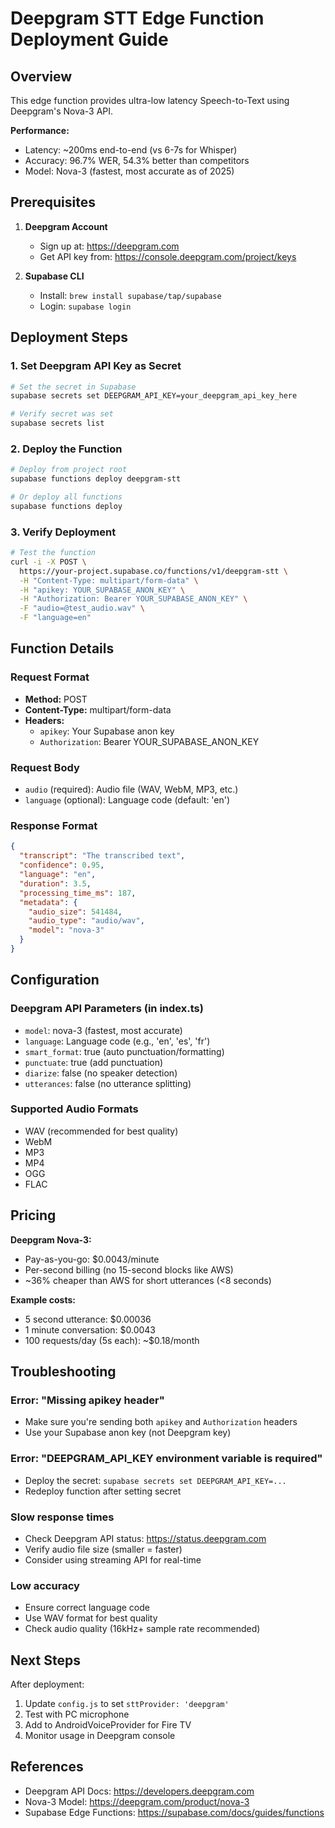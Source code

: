 # Deepgram STT Edge Function Deployment Guide

## Overview
This edge function provides ultra-low latency Speech-to-Text using Deepgram's Nova-3 API.

**Performance:**
- Latency: ~200ms end-to-end (vs 6-7s for Whisper)
- Accuracy: 96.7% WER, 54.3% better than competitors
- Model: Nova-3 (fastest, most accurate as of 2025)

## Prerequisites

1. **Deepgram Account**
   - Sign up at: https://deepgram.com
   - Get API key from: https://console.deepgram.com/project/keys

2. **Supabase CLI**
   - Install: `brew install supabase/tap/supabase`
   - Login: `supabase login`

## Deployment Steps

### 1. Set Deepgram API Key as Secret

```bash
# Set the secret in Supabase
supabase secrets set DEEPGRAM_API_KEY=your_deepgram_api_key_here

# Verify secret was set
supabase secrets list
```

### 2. Deploy the Function

```bash
# Deploy from project root
supabase functions deploy deepgram-stt

# Or deploy all functions
supabase functions deploy
```

### 3. Verify Deployment

```bash
# Test the function
curl -i -X POST \
  https://your-project.supabase.co/functions/v1/deepgram-stt \
  -H "Content-Type: multipart/form-data" \
  -H "apikey: YOUR_SUPABASE_ANON_KEY" \
  -H "Authorization: Bearer YOUR_SUPABASE_ANON_KEY" \
  -F "audio=@test_audio.wav" \
  -F "language=en"
```

## Function Details

### Request Format
- **Method:** POST
- **Content-Type:** multipart/form-data
- **Headers:**
  - `apikey`: Your Supabase anon key
  - `Authorization`: Bearer YOUR_SUPABASE_ANON_KEY

### Request Body
- `audio` (required): Audio file (WAV, WebM, MP3, etc.)
- `language` (optional): Language code (default: 'en')

### Response Format
```json
{
  "transcript": "The transcribed text",
  "confidence": 0.95,
  "language": "en",
  "duration": 3.5,
  "processing_time_ms": 187,
  "metadata": {
    "audio_size": 541484,
    "audio_type": "audio/wav",
    "model": "nova-3"
  }
}
```

## Configuration

### Deepgram API Parameters (in index.ts)
- `model`: nova-3 (fastest, most accurate)
- `language`: Language code (e.g., 'en', 'es', 'fr')
- `smart_format`: true (auto punctuation/formatting)
- `punctuate`: true (add punctuation)
- `diarize`: false (no speaker detection)
- `utterances`: false (no utterance splitting)

### Supported Audio Formats
- WAV (recommended for best quality)
- WebM
- MP3
- MP4
- OGG
- FLAC

## Pricing

**Deepgram Nova-3:**
- Pay-as-you-go: $0.0043/minute
- Per-second billing (no 15-second blocks like AWS)
- ~36% cheaper than AWS for short utterances (<8 seconds)

**Example costs:**
- 5 second utterance: $0.00036
- 1 minute conversation: $0.0043
- 100 requests/day (5s each): ~$0.18/month

## Troubleshooting

### Error: "Missing apikey header"
- Make sure you're sending both `apikey` and `Authorization` headers
- Use your Supabase anon key (not Deepgram key)

### Error: "DEEPGRAM_API_KEY environment variable is required"
- Deploy the secret: `supabase secrets set DEEPGRAM_API_KEY=...`
- Redeploy function after setting secret

### Slow response times
- Check Deepgram API status: https://status.deepgram.com
- Verify audio file size (smaller = faster)
- Consider using streaming API for real-time

### Low accuracy
- Ensure correct language code
- Use WAV format for best quality
- Check audio quality (16kHz+ sample rate recommended)

## Next Steps

After deployment:
1. Update `config.js` to set `sttProvider: 'deepgram'`
2. Test with PC microphone
3. Add to AndroidVoiceProvider for Fire TV
4. Monitor usage in Deepgram console

## References

- Deepgram API Docs: https://developers.deepgram.com
- Nova-3 Model: https://deepgram.com/product/nova-3
- Supabase Edge Functions: https://supabase.com/docs/guides/functions

